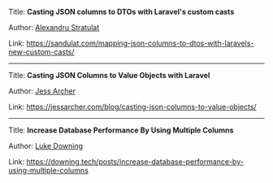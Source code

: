 Title: **Casting JSON columns to DTOs with Laravel's custom casts**

Author: [Alexandru Stratulat](People/Alexandru%20Stratulat.md)

Link: https://sandulat.com/mapping-json-columns-to-dtos-with-laravels-new-custom-casts/

---

Title: **Casting JSON Columns to Value Objects with Laravel**

Author: [Jess Archer](People/Jess%20Archer.md)

Link: https://jessarcher.com/blog/casting-json-columns-to-value-objects/

---

Title: **Increase Database Performance By Using Multiple Columns**

Author: [Luke Downing](People/Luke%20Downing.md)

Link: https://downing.tech/posts/increase-database-performance-by-using-multiple-columns